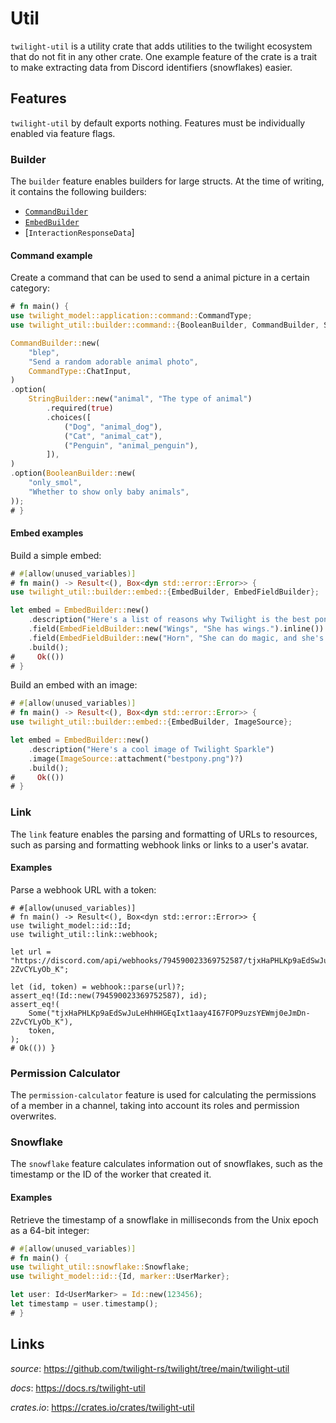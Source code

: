 # Util

`twilight-util` is a utility crate that adds utilities to the twilight
ecosystem that do not fit in any other crate. One example feature of the crate
is a trait to make extracting data from Discord identifiers (snowflakes) easier.

## Features

`twilight-util` by default exports nothing. Features must be individually
enabled via feature flags.

### Builder

The `builder` feature enables builders for large structs. At the time of
writing, it contains the following builders:
- [`CommandBuilder`]
- [`EmbedBuilder`]
- [`InteractionResponseData`]

#### Command example

Create a command that can be used to send a animal picture in a
certain category:

```rust
# fn main() {
use twilight_model::application::command::CommandType;
use twilight_util::builder::command::{BooleanBuilder, CommandBuilder, StringBuilder};

CommandBuilder::new(
    "blep",
    "Send a random adorable animal photo",
    CommandType::ChatInput,
)
.option(
    StringBuilder::new("animal", "The type of animal")
        .required(true)
        .choices([
            ("Dog", "animal_dog"),
            ("Cat", "animal_cat"),
            ("Penguin", "animal_penguin"),
        ]),
)
.option(BooleanBuilder::new(
    "only_smol",
    "Whether to show only baby animals",
));
# }
```

#### Embed examples

Build a simple embed:

```rust
# #[allow(unused_variables)]
# fn main() -> Result<(), Box<dyn std::error::Error>> {
use twilight_util::builder::embed::{EmbedBuilder, EmbedFieldBuilder};

let embed = EmbedBuilder::new()
    .description("Here's a list of reasons why Twilight is the best pony:")
    .field(EmbedFieldBuilder::new("Wings", "She has wings.").inline())
    .field(EmbedFieldBuilder::new("Horn", "She can do magic, and she's really good at it.").inline())
    .build();
#     Ok(())
# }
```

Build an embed with an image:

```rust
# #[allow(unused_variables)]
# fn main() -> Result<(), Box<dyn std::error::Error>> {
use twilight_util::builder::embed::{EmbedBuilder, ImageSource};

let embed = EmbedBuilder::new()
    .description("Here's a cool image of Twilight Sparkle")
    .image(ImageSource::attachment("bestpony.png")?)
    .build();
#     Ok(())
# }
```

### Link

The `link` feature enables the parsing and formatting of URLs to resources, such
as parsing and formatting webhook links or links to a user's avatar.

#### Examples

Parse a webhook URL with a token:

```rust,no_run
# #[allow(unused_variables)]
# fn main() -> Result<(), Box<dyn std::error::Error>> {
use twilight_model::id::Id;
use twilight_util::link::webhook;

let url = "https://discord.com/api/webhooks/794590023369752587/tjxHaPHLKp9aEdSwJuLeHhHHGEqIxt1aay4I67FOP9uzsYEWmj0eJmDn-2ZvCYLyOb_K";

let (id, token) = webhook::parse(url)?;
assert_eq!(Id::new(794590023369752587), id);
assert_eq!(
    Some("tjxHaPHLKp9aEdSwJuLeHhHHGEqIxt1aay4I67FOP9uzsYEWmj0eJmDn-2ZvCYLyOb_K"),
    token,
);
# Ok(()) }
```

### Permission Calculator

The `permission-calculator` feature is used for calculating the permissions
of a member in a channel, taking into account its roles and permission
overwrites.

### Snowflake

The `snowflake` feature calculates information out of snowflakes, such as the
timestamp or the ID of the worker that created it.

#### Examples

Retrieve the timestamp of a snowflake in milliseconds from the Unix epoch as a
64-bit integer:

```rust
# #[allow(unused_variables)]
# fn main() {
use twilight_util::snowflake::Snowflake;
use twilight_model::id::{Id, marker::UserMarker};

let user: Id<UserMarker> = Id::new(123456);
let timestamp = user.timestamp();
# }
```


## Links

*source*: <https://github.com/twilight-rs/twilight/tree/main/twilight-util>

*docs*: <https://docs.rs/twilight-util>

*crates.io*: <https://crates.io/crates/twilight-util>

[`CommandBuilder`]: https://api.twilight.rs/twilight_util/builder/command/struct.CommandBuilder.html
[`EmbedBuilder`]: https://api.twilight.rs/twilight_util/builder/embed/struct.EmbedBuilder.html
[`InteractionResponseDataBuilder`]: https://api.twilight.rs/twilight_util/builder/struct.InteractionResponseDataBuilder.html
